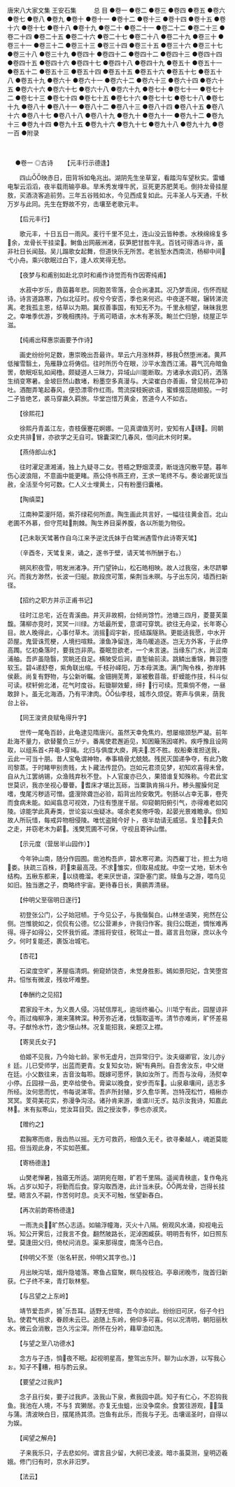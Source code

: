 <!-- { "loadSidebar": true } -->

唐宋八大家文集 王安石集
　
　
总 目
●卷一
●卷二
●卷三
●卷四
●卷五
●卷六
●卷七
●卷八
●卷九
●卷十
●卷十一
●卷十二
●卷十三
●卷十四
●卷十五
●卷十六
●卷十七
●卷十八
●卷十九
●卷二十
●卷二十一
●卷二十二
●卷二十三
●卷二十四
●卷二十五
●卷二十六
●卷二十七
●卷二十八
●卷二十九
●卷三十
●卷三十一
●卷三十二
●卷三十三
●卷三十四
●卷三十五
●卷三十六
●卷三十七
●卷三十八
●卷三十九
●卷四十
●卷四十二
●卷四十二
●卷四十三
●卷四十四
●卷四十五
●卷四十六
●卷四十七
●卷四十八
●卷四十九
●卷五十
●卷五十一
●卷五十二
●卷五十三
●卷五十四
●卷五十五
●卷五十六
●卷五十七
●卷五十八
●卷五十九
●卷六十
●卷六十一
●卷六十二
●卷六十三
●卷六十四
●卷六十五
●卷六十六
●卷六十七
●卷六十八
●卷六十九
●卷七十
●卷七十一
●卷七十二
●卷七十三
●卷七十四
●卷七十五
●卷七十六
●卷七十七
●卷七十八
●卷七十九
●卷八十
●卷八十一
●卷八十二
●卷八十三
●卷八十四
●卷八十五
●卷八十六
●卷八十七
●卷八十八
●卷八十九
●卷九十
●卷九十一
●卷九十二
●卷九十三
●卷九十四
●卷九十五
●卷九十六
●卷九十七
●卷九十八
●卷九十九
●卷一百
●附录

　

　
●卷一
◎古诗
　　【元丰行示德逢】

　　四山映赤日，田背坼如龟兆出。湖阴先生坐草室，看踏沟车望秋实。雷蟠电掣云滔滔，夜半载雨输亭皋。旱禾秀发埋牛尻，豆死更苏肥荚毛。倒持龙骨挂屋敖，买酒浇客追前劳。三年五谷贱如水，今见西成复如此。元丰圣人与天通，千秋万岁与此同。先生在野故不穷，击壤至老歌元丰。

　　【后元丰行】

　　歌元丰，十日五日一雨风。麦行千里不见土，连山没云皆种黍。水秧绵绵复多余，龙骨长干挂梁。鲥鱼出网蔽洲渚，荻笋肥甘胜牛乳。百钱可得酒斗许，虽非社日长闻鼓。吴儿蹋歌女起舞，但道快乐无所苦。老翁堑水西南流，杨柳中间弋小舟。乘兴欹眠过白下，逢人欢笑得无愁。

　　【夜梦与和甫别如赴北京时和甫作诗觉而有作因寄纯甫】

　　水菽中岁乐，鼎茵暮年悲。同胞苦零落，会合尚凄其。况乃梦乖阔，伤怀而赋诗。诗言道路寒，乃似北征时。叔兮今安否，季也来何迟。中夜遂不眠，辗转涕流离。老我孤主恩，结草以为期。冀叔善事国，有知无不为。千里永相望，昧昧我思之。幸唯季优游，岁晚相携持。于焉可晤语，水木有茅茨。畹兰伫归憩，绕屋正华滋。

　　【纯甫出释惠崇画要予作诗】

　　画史纷纷何足数，惠崇晚出吾最许。旱云六月涨林莽，移我然堕洲渚。黄芦低摧雪翳土，凫雁静立将俦侣。往时所历今在眼，沙平水澹西江浦。暮气沉舟暗鱼罟，欹眠呕轧如闻橹。颇疑道人三昧力，异域山川能断取。方诸承水调幻药，洒落生绡变寒暑。金坡巨然山数堵，粉墨空多真漫与。大梁崔白亦善画，曾见桃花净初吐。酒酣弄笔起春风，便恐漂零作红雨。莺流探枝婉欲语，蜜蜂掇蕊随翅股。一时二子皆绝艺，裘马穿羸久羁旅。华堂岂惜万黄金，苦道今人不如古。

　　【徐熙花】

　　徐熙丹青盖江左，杏枝偃蹇花婀娜。一见真谓值芳时，安知有人礴。同朝众史共排冒，亦欲学之无自可。锦囊深贮几春风，借问此木何时果。

　　【燕侍郎山水】

　　往时濯足潇湘浦，独上九疑寻二女。苍梧之野烟漠漠，断垅连冈散平楚。暮年伤心波浪阻，不意画中能更睹。燕公侍书燕王府，王求一笔终不与。奏论谳死误当赦，全活至今何可数。仁人义士埋黄土，只有粉墨归囊楮。

　　【陶缜菜】

　　江南种菜漫阡陌，紫芥绿菘何所直。陶生画此共言好，一幅往往黄金百。北山老圃不外慕，但守荒畦荆棘。陶生养目渠养腹，各以所能为物役。

　　【己未耿天骘著作自乌江来予逆沈氏妹于白鹭洲遇雪作此诗寄天骘】

　　（辛酉冬，天骘复来，诵之，遂书于壁，请天骘书所酬于右。）

　　朔风积夜雪，明发洲渚净。开门望钟山，松石皓相映。故人过我宿，未尽跻攀兴。而我方渺然，长波一归艇。款段庶可策，柴荆当未暝。与子出东冈，墙西扫新径。

　　【招约之职方并示正甫书记】

　　往时江总宅，近在青溪曲。井灭非故桐，台倾尚馀竹。池塘三四月，菱蔓芙蕖馥。蒲柳亦竞时，冥冥一川绿。方坻最所爱，意谓可穿筑。欲往无舟梁，长年寄心目。故人晚得此，心事付草木。消摇阎宇新，揽结蹊隧熟。更能适我愿，中水开茆屋。鬼营诛荒梗，人境扫喧黩。濠鱼净留连，海鸟暖追逐。岂无方外客，于此停高躅。忆初桑落时，要我岂非夙。蚕眠忽欲老，一个未言速。当缘东门水，尚涩南浦舳。吾庐虽隐翳，赏眺还自足。横陂受后涧，直堑输前渎。跳鳞出重锦，舞羽堕软玉。碧递舒卷，紫角联出缩。千枝孙峄阳，万本母淇澳。满门陶令株，弥岸韩侯蔌。尚复有野物，与公新听瞩。金钿拥芜菁，翠被敷苜蓿。虾蟆能作技，科斗似可读。棂轩俯北渚，花气时度谷。耘锄聊效颦，缔扌行可续。荒乘倘不倦，一昼敢辞卜。虽无北海酒，乃有平津肉。仙李枝，城市久烦促。寄声与俱来，荫我台上谷。

　　【同王浚贤良赋龟得升字】

　　世传一尾龟百龄，此龟逮见隋唐兴。虽然天幸免焦灼，想屡缩颈愁严凝。前年赴海不量力，欲替鳌负三がテ。番禺使君邂逅见，知困簸荡因嗟矜。疾呼豫且设网取，以组系首<井黾>穿绳。北归与俱度大庾，两夫苦不胜。舣船秦淮担送我，云此一可当十朋。昔人宝龟谓神物，奉事槁骨尤兢兢。残民灭国递争夺，有此乃敢司黎蒸。于时睹甲别贵贱，太卜藏法传昆仍。岂如元君须见梦，初知欢喜得未曾。自从九江罢纳锡，众渔贱弃秋不登。卜人官废亦已久，果猎谁复知殊称。今君此宝世莫识，我亦坐视心瞢瞢。耆床才堪比瓦砾，当粟孰肯捐斗升。糁头腥臊何足嗜，曳尾污秽适可憎。盛溲除聋岂必验，蹈背出险安敢凭。刳肠以占幸无事，卷壳而食病未能。如闻翕息可视效，乃往有堕崖千层。仰窥朝阳俯引气，亦得难老如冈陵。谅能学此真寿类，世论妄以虫疑冰。嗟余老矣倦呼吸，起晏光景难瞻承。但知故人所玩惜，每戒异物相侵陵。唯忧盗贼今好卜，夜半劫请无威惩。复恐夫负之走，并窃老木为薪。浅樊荒圃不可保，守视且寄钟山僧。

　　【示元度（营居半山园作）】

　　今年钟山南，随分作园囿。凿池构吾庐，碧水寒可漱。沟西雇丁壮，担土为培娄。扶疏三百株，莳束最高茂。不求雏实，但取易成就。中空一丈地，斩木令结构。五楸东都来，以绕檐溜。老来厌世语，深卧塞门窦。赎鱼与之游，喂鸟见如旧。独当邀之子，商略终宇宙。更待春日长，黄鹂弄清昼。

　　【仲明父至宿明日遂行】

　　初登张公门，公子始冠帻。于今见公子，与我偕鬓白。山林坐语笑，宛然在公侧。岂惟貌如之，侃侃有公德。忆公营濑乡，许我归作客。我归公既逝，惆怅难再得。得子如得公，交怀我忻戚。漂摇将安往，税驾止一昔。寤言且勿寐，庶以永今夕。何时复能还，裹饭冶城宅。

　　【杏花】

　　石梁度空旷，茅屋临清炯。俯窥娇饶杏，未觉身胜影。嫣如景阳妃，含笑堕宫井。怊怅有微波，残妆坏难整。

　　【奉酬约之见招】

　　君家段干木，为义畏人侵。冯轼信厚礼，逾垣终褊心。川坻宁有此，园屋谅非今。雨过梅柳净，潮来蒲稗深。种芳弥近渚，伐翳取遥岑。清节亦难尚，旷怀差易寻。子猷怜水竹，逸少惬山林。况复能招我，亲题汉上襟。

　　【寄吴氏女子】

　　伯姬不见我，乃今始七龄。家书无虚月，岂异常归宁。汝夫缀卿官，汝儿亦纟廷。儿已受师学，出蓝而更青。女复知女功，婉有典刑。自吾舍汝东，中父继在廷。小父数往来，吉音汝每聆。既嫁可愿怀，孰如汝所丁。而吾与汝母，汤熨幸小停。丘园禄一品，吏卒给使令。膏粱以晚食，安步而车。山泉皋壤间，适志多所经。汝何思而忧，书每说涕零。吾庐所封殖，岁久愈华菁。岂特茂松竹，梧楸亦冥冥。芰荷美花实，弥漫争沟泾。诸孙肯来游，谁谓川无ぎ。姑示汝我诗，知嘉此林。末有拟寒山，觉汝耳目荧。因之授汝季，季也亦淑灵。

　　【赠约之】

　　君胸寒而痞，我齿热以摇。无方可救药，相值久无そ。欲寻秦越人，魂逝莫能招。但当观此身，不实如芭蕉。

　　【寄杨德逢】

　　山樊老惮暑，独寤无所适。湖阴宛在眼，旷若千里隔。遥闻青秧底，复作龟兆坼。占岁以知子，将勤而后食。穿沟取西港，此计当未获。两龙骨，岂得长挂壁。晤言久不嗣，作苦何时息。炎天不可触，怅望新舂白。

　　【再次前韵寄杨德逢】

　　一雨洗炎，旷然心志适。如输浮幢海，灭火十八隔。俯观风水涌，抑视电云坼。知公开霁后，过我言不食。翻然陂路长，泥淖困臧获。明明吾有怀，如日照东壁。莫逢田父归，倚杖问消息。渠来那得度，南荡今已白。

　　【仲明父不至（张名轩民，仲明父其字也。）】

　　月出映沟坻，烟升隐墟落。寒鱼占窟聚，瞑鸟投枝泊。亭皋闭晚市，陇首归新获。伫子终不来，青灯耿林壑。

　　【与吕望之上东岭】

　　靖节爱吾庐，猗乐吾耳。适野无世喧，吾今亦如此。纷纷旧可厌，俗子今扫轨。使君气相求，眷顾未云已。追随上东岭，俯仰多可喜。何以况清明，朝阳丽秋水。微云会消散，岂久污尘滓。所怀在分衿，藉草洎如洗。

　　【与望之至八功德水】

　　念方与子违，惝夜不眠。起视明星高，整驾出东阡。聊为山水游，以写我心ぉ。知子不糟，相与酌云泉。

　　【要望之过我庐】

　　念子且行矣，要子过我庐。汲我山下泉，煮我园中蔬。知子有仁心，不忍钩我鱼。我池在人境，不与犭宾獭居。亦复无虫蛆，出没争腐余。食罢往游观，藻与蒲。清波映白日，摆尾扬其须。岂鱼有此乐，而我与子无。击壤谣圣时，自得以为娱。

　　【闻望之解舟】

　　子来我乐只，子去悲如何。谓言且少留，大舸已凌波。暗ホ虽莫测，皇明迈羲娥。修门归有时，京水非汨罗。

　　【法云】

